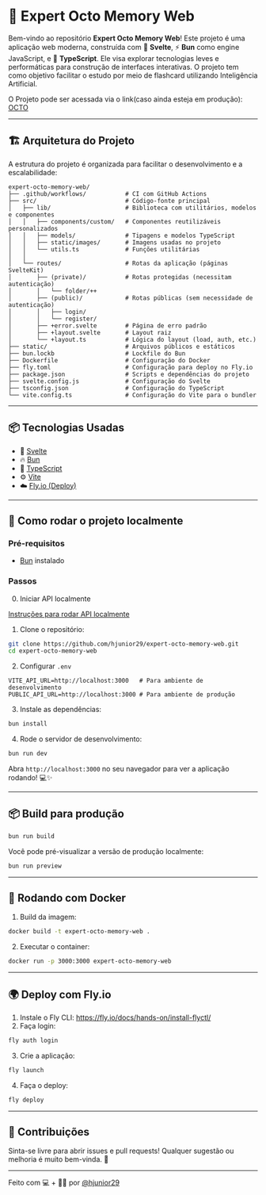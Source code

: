# 🧠 Expert Octo Memory Web

Bem-vindo ao repositório **Expert Octo Memory Web**! Este projeto é uma aplicação web moderna, construída com 💨 **Svelte**, ⚡ **Bun** como engine JavaScript, e 🗾 **TypeScript**. Ele visa explorar tecnologias leves e performáticas para construção de interfaces interativas. O projeto tem como objetivo facilitar o estudo por meio de flashcard utilizando Inteligência Artificial.

O Projeto pode ser acessada via o link(caso ainda esteja em produção): [OCTO](https://expert-octo-memory.fly.dev/)


---

## 🏗️ Arquitetura do Projeto

A estrutura do projeto é organizada para facilitar o desenvolvimento e a escalabilidade:

```
expert-octo-memory-web/
├── .github/workflows/           # CI com GitHub Actions
├── src/                         # Código-fonte principal
│   ├── lib/                     # Biblioteca com utilitários, modelos e componentes
│   │   ├── components/custom/   # Componentes reutilizáveis personalizados
│   │   ├── models/              # Tipagens e modelos TypeScript
│   │   ├── static/images/       # Imagens usadas no projeto
│   │   └── utils.ts             # Funções utilitárias
│   │
│   └── routes/                  # Rotas da aplicação (páginas SvelteKit)
│       ├── (private)/           # Rotas protegidas (necessitam autenticação)
│       │   └── folder/++
│       ├── (public)/            # Rotas públicas (sem necessidade de autenticação)
│       │   ├── login/
│       │   └── register/
│       ├── +error.svelte        # Página de erro padrão
│       ├── +layout.svelte       # Layout raiz
│       └── +layout.ts           # Lógica do layout (load, auth, etc.)
├── static/                      # Arquivos públicos e estáticos
├── bun.lockb                    # Lockfile do Bun
├── Dockerfile                   # Configuração do Docker
├── fly.toml                     # Configuração para deploy no Fly.io
├── package.json                 # Scripts e dependências do projeto
├── svelte.config.js             # Configuração do Svelte
├── tsconfig.json                # Configuração do TypeScript
└── vite.config.ts               # Configuração do Vite para o bundler
```
---

## 📦 Tecnologias Usadas

- 🧩 [Svelte](https://svelte.dev/)
- 🔥 [Bun](https://bun.sh/)
- 🗾 [TypeScript](https://www.typescriptlang.org/)
- ⚙️ [Vite](https://vite.dev/)
- ☁️ [Fly.io (Deploy)](https://fly.io/)

---

## 🚀 Como rodar o projeto localmente

### Pré-requisitos

- [Bun](https://bun.sh/) instalado

### Passos

0. Iniciar API localmente

[Instruções para rodar API localmente](https://github.com/hjunior29/expert-octo-memory-api.git)

1. Clone o repositório:

```bash
git clone https://github.com/hjunior29/expert-octo-memory-web.git
cd expert-octo-memory-web
```

2. Configurar `.env`

```
VITE_API_URL=http://localhost:3000   # Para ambiente de desenvolvimento
PUBLIC_API_URL=http://localhost:3000 # Para ambiente de produção
```

3. Instale as dependências:

```bash
bun install
```

4. Rode o servidor de desenvolvimento:

```bash
bun run dev
```

Abra `http://localhost:3000` no seu navegador para ver a aplicação rodando! 💻✨

---

## 📦 Build para produção

```bash
bun run build
```

Você pode pré-visualizar a versão de produção localmente:

```bash
bun run preview
```

---

## 🐳 Rodando com Docker

1. Build da imagem:

```bash
docker build -t expert-octo-memory-web .
```

2. Executar o container:

```bash
docker run -p 3000:3000 expert-octo-memory-web
```

---

## 🌍 Deploy com Fly.io

1. Instale o Fly CLI: https://fly.io/docs/hands-on/install-flyctl/
2. Faça login:

```bash
fly auth login
```

3. Crie a aplicação:

```bash
fly launch
```

4. Faça o deploy:

```bash
fly deploy
```

---

## 🤝 Contribuições

Sinta-se livre para abrir issues e pull requests! Qualquer sugestão ou melhoria é muito bem-vinda. 💛

---

Feito com 💻 + 🫶🏾 por [@hjunior29](https://github.com/hjunior29)

